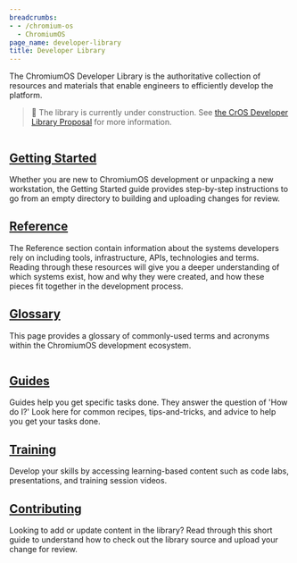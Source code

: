 ```yaml
---
breadcrumbs:
- - /chromium-os
  - ChromiumOS
page_name: developer-library
title: Developer Library
---
```


The ChromiumOS Developer Library is the authoritative collection of resources
and materials that enable engineers to efficiently develop the platform.

> 🚧 The library is currently under construction. See
> [the CrOS Developer Library Proposal](/chromium-os/developer-library/proposal)
> for more information.

<div class="two-column-container">
<div class="column">

## [Getting Started](/chromium-os/developer-library/getting-started)

Whether you are new to ChromiumOS development or unpacking a new workstation,
the Getting Started guide provides step-by-step instructions to go from an
empty directory to building and uploading changes for review.

## [Reference](/chromium-os/developer-library/reference)

The Reference section contain information about the systems developers rely on
including tools, infrastructure, APIs, technologies and terms. Reading through
these resources will give you a deeper understanding of which systems exist,
how and why they were created, and how these pieces fit together in the
development process.

## [Glossary](/chromium-os/developer-library/glossary)

This page provides a glossary of commonly-used terms and acronyms within the
ChromiumOS development ecosystem.

</div>
<div class="column">

## [Guides](/chromium-os/developer-library/guides)

Guides help you get specific tasks done. They answer the question of 'How do
I?' Look here for common recipes, tips-and-tricks, and advice to help you get
your tasks done.

## [Training](/chromium-os/developer-library/training)

Develop your skills by accessing learning-based content such as code labs,
presentations, and training session videos.

## [Contributing](/chromium-os/developer-library/contributing)

Looking to add or update content in the library? Read through this short guide
to understand how to check out the library source and upload your change for
review.

</div>
</div>

